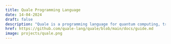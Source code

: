 ```yaml
---
title: Quale Programming Language
date: 14-04-2024
draft: false
description: "Quale is a programming language for quantum computing, translating to OpenQASM IR."
href: https://github.com/quale-lang/quale/blob/main/docs/guide.md
image: projects/quale.png
---
```


